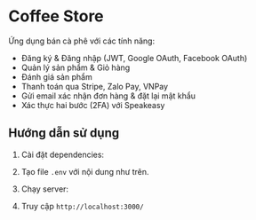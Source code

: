 # Coffee Store

Ứng dụng bán cà phê với các tính năng:
- Đăng ký & Đăng nhập (JWT, Google OAuth, Facebook OAuth)
- Quản lý sản phẩm & Giỏ hàng
- Đánh giá sản phẩm
- Thanh toán qua Stripe, Zalo Pay, VNPay
- Gửi email xác nhận đơn hàng & đặt lại mật khẩu
- Xác thực hai bước (2FA) với Speakeasy

## Hướng dẫn sử dụng

1. Cài đặt dependencies:

2. Tạo file `.env` với nội dung như trên.

3. Chạy server:

4. Truy cập `http://localhost:3000/`
